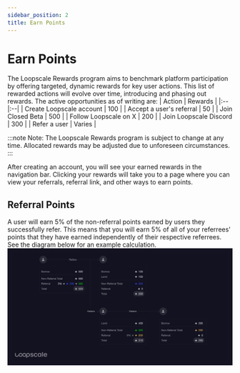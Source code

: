 ```yaml
---
sidebar_position: 2
title: Earn Points
---
```

# Earn Points
The Loopscale Rewards program aims to benchmark platform participation by offering targeted, dynamic rewards for key user actions. This list of rewarded actions will evolve over time, introducing and phasing out rewards. The active opportunities as of writing are:
| Action | Rewards |
|:--|:--|
| Create Loopscale account | 100 |
| Accept a user's referral | 50 |
| Join Closed Beta | 500 |
| Follow Loopscale on X | 200 |
| Join Loopscale Discord | 300 |
| Refer a user | Varies |

:::note
Note: The Loopscale Rewards program is subject to change at any time. Allocated rewards may be adjusted due to unforeseen circumstances.
:::

After creating an account, you will see your earned rewards in the navigation bar. Clicking your rewards will take you to a page where you can view your referrals, referral link, and other ways to earn points.

## Referral Points
A user will earn 5% of the non-referral points earned by users they successfully refer. This means that you will earn 5% of all of your referrees' points that they have earned independently of their respective referrees. See the diagram below for an example calculation.
![](../../../static/img/docs/guides/earn-points.png)
